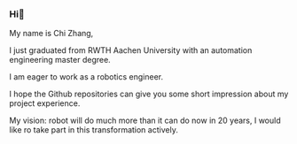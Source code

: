 ### Hi👋
My name is Chi Zhang, 

I just graduated from RWTH Aachen University with an automation engineering master degree. 

I am eager to work as a robotics engineer.

I hope the Github repositories can give you some short impression about my project experience.

My vision: robot will do much more than it can do now in 20 years, I would like ro take part in this transformation actively.




<!--
**hardzc123/hardzc123** is a ✨ _special_ ✨ repository because its `README.md` (this file) appears on your GitHub profile.

Here are some ideas to get you started:

- 🔭 I’m currently working on ...
- 🌱 I’m currently learning 
- 👯 I’m looking to collaborate on ...
- 🤔 I’m looking for help with ...
- 💬 Ask me about ...
- 📫 How to reach me: ...
- 😄 Pronouns: ...
- ⚡ Fun fact: ...
-->
